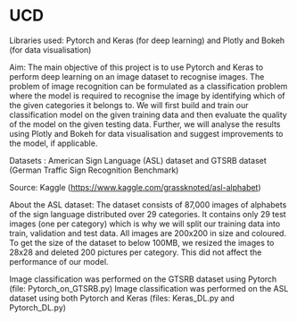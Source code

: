 # UCD
Libraries used: Pytorch and Keras (for deep learning) and Plotly and Bokeh (for data visualisation)

Aim: The main objective of this project is to use Pytorch and Keras to perform deep learning on an image dataset to recognise images. The problem of image recognition can be formulated as a classification problem where the model is required to recognise the image by identifying which of the given categories it belongs to.
We will first build and train our classification model on the given training data and then evaluate the quality of the model on the given testing data. Further, we will analyse the results using Plotly and Bokeh for data visualisation and suggest improvements to the model, if applicable.

Datasets : American Sign Language (ASL) dataset and GTSRB dataset (German Traffic Sign Recognition Benchmark)

Source: Kaggle (https://www.kaggle.com/grassknoted/asl-alphabet)

About the ASL dataset: The dataset consists of 87,000 images of alphabets of the sign language distributed over 29 categories. It contains only 29 test images (one per category) which is why we will split our training data into train, validation and test data. All images are 200x200 in size and coloured. To get the size of the dataset to below 100MB, we resized the images to 28x28 and deleted 200 pictures per category. This did not affect the performance of our model.

Image classification was performed on the GTSRB dataset using Pytorch (file: Pytorch_on_GTSRB.py)
Image classification was performed on the ASL dataset using both Pytorch and Keras (files: Keras_DL.py and Pytorch_DL.py)
